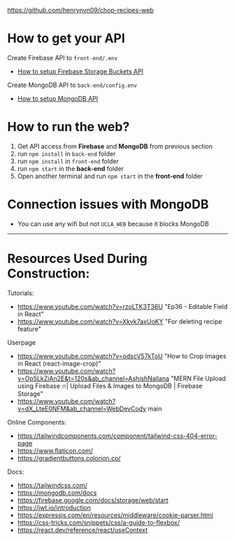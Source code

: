 https://github.com/henrynvn09/chop-recipes-web

# How to get your API
Create Firebase API to `front-end/.env`
- [How to setup Firebase Storage Buckets API](./how-get-firebase-api.md)

Create MongoDB API to `back-end/config.env`
- [How to setup MongoDB API](./how-get-mongodb-api.md)


# How to run the web?

1. Get API access from **Firebase** and **MongoDB** from previous section
2. run `npm install` in `back-end` folder
2. run `npm install` in `front-end` folder
5. run `npm start` in the **back-end** folder
6. Open another terminal and run `npm start` in the **front-end** folder

# Connection issues with MongoDB
- You can use any wifi but not `UCLA_WEB` because it blocks MongoDB


---

# Resources Used During Construction:

Tutorials:
- https://www.youtube.com/watch?v=rzoLTK3T36U "Ep36 - Editable Field in React"
- https://www.youtube.com/watch?v=Xkvk7axUoKY "For deleting recipe feature"

Userpage
- https://www.youtube.com/watch?v=odscV57kToU "How to Crop Images in React (react-image-crop)"
- https://www.youtube.com/watch?v=Op5LkZiAn2E&t=120s&ab_channel=AshishNallana "MERN File Upload using Firebase 🔥| Upload Files & Images to MongoDB | Firebase Storage"
- https://www.youtube.com/watch?v=dX_LteE0NFM&ab_channel=WebDevCody
main

Online Components:
- https://tailwindcomponents.com/component/tailwind-css-404-error-page
- https://www.flaticon.com/
- https://gradientbuttons.colorion.co/


Docs:
- https://tailwindcss.com/
- https://mongodb.com/docs
- https://firebase.google.com/docs/storage/web/start
- https://jwt.io/introduction
- https://expressjs.com/en/resources/middleware/cookie-parser.html
- https://css-tricks.com/snippets/css/a-guide-to-flexbox/
- https://react.dev/reference/react/useContext

